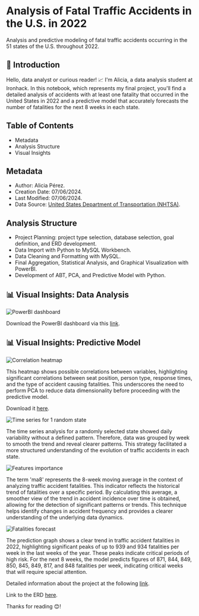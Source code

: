 # Analysis of Fatal Traffic Accidents in the U.S. in 2022

Analysis and predictive modeling of fatal traffic accidents occurring in the 51 states of the U.S. throughout 2022.

## 👋 Introduction

Hello, data analyst or curious reader! 📈 I'm Alicia, a data analysis student at Ironhack. In this notebook, which represents my final project, you'll find a detailed analysis of accidents with at least one fatality that occurred in the United States in 2022 and a predictive model that accurately forecasts the number of fatalities for the next 8 weeks in each state.

## Table of Contents

- Metadata
- Analysis Structure
- Visual Insights

## Metadata

- Author: Alicia Pérez.
- Creation Date: 07/06/2024.
- Last Modified: 07/06/2024.
- Data Source: <a href= "https://www.nhtsa.gov/file-downloads?p=nhtsa/downloads/FARS/2022/National/">United States Department of Transportation (NHTSA)</a>.

## Analysis Structure

- Project Planning: project type selection, database selection, goal definition, and ERD development.
- Data Import with Python to MySQL Workbench.
- Data Cleaning and Formatting with MySQL.
- Final Aggregation, Statistical Analysis, and Graphical Visualization with PowerBI.
- Development of ABT, PCA, and Predictive Model with Python.

## 📊 Visual Insights: Data Analysis

![PowerBI dashboard](https://github.com/alicia-perez-diez/final_project/blob/main/images/dashboard.gif)

Download the PowerBI dashboard via this <a href="https://drive.google.com/file/d/1tNa_nt9-yHBv2XsX27upeD5dxSDrV-nV/view?usp=drive_link">link</a>.

## 📊 Visual Insights: Predictive Model

![Correlation heatmap](https://github.com/alicia-perez-diez/final_project/blob/main/images/correlation_heatmap.gif)

This heatmap shows possible correlations between variables, highlighting significant correlations between seat position, person type, response times, and the type of accident causing fatalities. This underscores the need to perform PCA to reduce data dimensionality before proceeding with the predictive model.

Download it <a href="https://drive.google.com/file/d/1dAf6f0uyVGJLgKJBIuusFNsUtUXbvc40/view?usp=drive_link">here</a>.

![Time series for 1 random state](https://drive.google.com/uc?export=view&id=1_3nYQxFsc6YUbA4D_e4ykrMIoVvEMPhW)

The time series analysis for a randomly selected state showed daily variability without a defined pattern. Therefore, data was grouped by week to smooth the trend and reveal clearer patterns. This strategy facilitated a more structured understanding of the evolution of traffic accidents in each state.

![Features importance](https://drive.google.com/uc?export=view&id=1DIG-oZtVGaTHg0E8w5Q-qp8SMmObcASZ)

The term 'ma8' represents the 8-week moving average in the context of analyzing traffic accident fatalities. This indicator reflects the historical trend of fatalities over a specific period. By calculating this average, a smoother view of the trend in accident incidence over time is obtained, allowing for the detection of significant patterns or trends. This technique helps identify changes in accident frequency and provides a clearer understanding of the underlying data dynamics.

![Fatalities forecast](https://drive.google.com/uc?export=view&id=1vZsqLiPsbykqSfg6T_Qj5F2Rz0xN53Z4)

The prediction graph shows a clear trend in traffic accident fatalities in 2022, highlighting significant peaks of up to 939 and 934 fatalities per week in the last weeks of the year. These peaks indicate critical periods of high risk. For the next 8 weeks, the model predicts figures of 871, 844, 849, 850, 845, 849, 817, and 848 fatalities per week, indicating critical weeks that will require special attention.

Detailed information about the project at the following <a href="https://docs.google.com/presentation/d/1AKr2wNU-6pMedlli2poKJx5BKxoEVtAbk5RP1vD4Xw8/edit?usp=sharing">link</a>.

Link to the ERD <a href="https://drive.google.com/file/d/1WEghHFbpD1ldkTyGZPo3oXcFeZM19uF5/view?usp=drive_link">here</a>.

Thanks for reading 😊!
